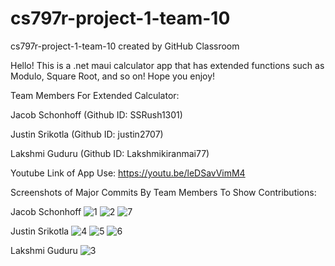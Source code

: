 # cs797r-project-1-team-10
cs797r-project-1-team-10 created by GitHub Classroom

Hello! This is a .net maui calculator app that has extended functions such as Modulo, Square Root, and so on! Hope you enjoy!

Team Members For Extended Calculator:
  
  
  Jacob Schonhoff (Github ID: SSRush1301)
  
  
  Justin Srikotla (Github ID: justin2707)
  
  
  Lakshmi Guduru  (Github ID: Lakshmikiranmai77)
  
  
  
  
  Youtube Link of App Use: https://youtu.be/leDSavVimM4 
  
  
  
  
  
  
  
  
  Screenshots of Major Commits By Team Members To Show Contributions:
  
  
  
  Jacob Schonhoff
  ![1](https://user-images.githubusercontent.com/63534491/221756453-318ac9fc-5759-4b16-ad72-910b16cc8f86.png)
  ![2](https://user-images.githubusercontent.com/63534491/221756645-86be31f7-37c1-4ba3-a1dd-b40cdea06d0d.png)
  ![7](https://user-images.githubusercontent.com/63534491/221756673-e326e4d5-0853-4f4e-baa2-fa9293f9f919.png)
  
  Justin Srikotla
  ![4](https://user-images.githubusercontent.com/63534491/221756718-6befa080-2216-49a3-8b77-e8b388f46f81.png)
  ![5](https://user-images.githubusercontent.com/63534491/221756734-4035597e-e62c-4f7c-9c1a-9f725fe19b1c.png)
  ![6](https://user-images.githubusercontent.com/63534491/221756761-f6f262c9-b741-4bf9-919e-76a5d6f82086.png)

  Lakshmi Guduru
  ![3](https://user-images.githubusercontent.com/63534491/221756823-78ca0a37-243a-49e7-ac26-9f06971c10ea.png)

  
  
 
  

  
